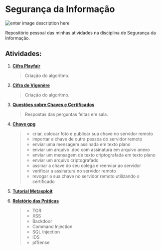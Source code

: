 # Segurança da Informação
![enter image description here](https://www.quixada.ufc.br/wp-content/Arquivos_Site/Brasao%20Horizontal%20UFC%20Policromatico.png)

Repositório pessoal das minhas atividades na disciplina de Segurança da Informação.

## Atividades:

 1. [**Cifra Playfair**](https://github.com/SamuelIGT/information-security/tree/master/Cifra%20Playfair)
	 >Criação do algoritmo.
	 
 2. [**Cifra de Vigenère**](https://github.com/SamuelIGT/information-security/tree/master/2%20-%20Cifra%20Vigen%C3%A8re)
	 >Criação do algoritmo.
	 
 3. [**Questões sobre Chaves e Certificados**](https://github.com/SamuelIGT/information-security/tree/master/03_cifras)
	 >Respostas das perguntas feitas em sala.
	 
 4. [**Chave gpg**](https://github.com/SamuelIGT/information-security/tree/master/04_gpg)
	 >- criar, colocar foto e publicar sua chave no servidor remoto
	 >- importar a chave de outra pessoa do servidor remoto
	 >- enviar uma mensagem assinada em texto plano
	 >- enviar um arquivo .doc com assinatura em arquivo anexo
	 >- enviar um mensagem de texto criptografada em texto plano
	 >- enviar um arquivo criptografado
	 >- assinar a chave do seu colega e reenviar ao servidor
	 >- verificar a assinatura no servidor remoto
	 >- revogar a sua chave no servidor remoto utilizando o certificado
	 
5. [**Tutorial Metasploit**](https://github.com/davicedraz/security/tree/master/metasploit)


6. [**Relatório das Práticas**](https://github.com/SamuelIGT/information-security/tree/master/Praticas)
	 >- TOR
	 >- XSS
	 >- Backdoor
	 >- Command Injection
	 >- SQL Injection
	 >- IDS
	 >- pfSense
